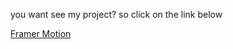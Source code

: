 you want see my project? so click on the link below

<a href='https://react-framer-motion-gilt.vercel.app/'>Framer Motion</a>
